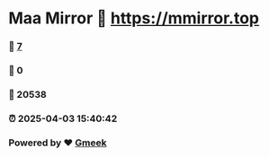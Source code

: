 # Maa Mirror :link: https://mmirror.top 
### :page_facing_up: [7](https://mmirror.top/tag.html) 
### :speech_balloon: 0 
### :hibiscus: 20538 
### :alarm_clock: 2025-04-03 15:40:42 
### Powered by :heart: [Gmeek](https://github.com/Meekdai/Gmeek)
